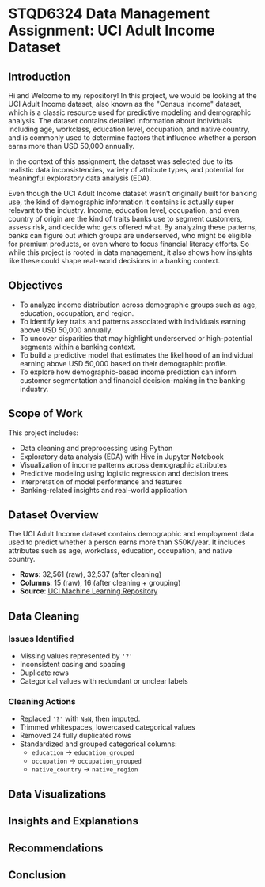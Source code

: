 # STQD6324 Data Management Assignment: UCI Adult Income Dataset

## Introduction
Hi and Welcome to my repository! In this project, we would be looking at the UCI Adult Income dataset, also known as the "Census Income" dataset, which is a classic resource used for predictive modeling and demographic analysis. The dataset contains detailed information about individuals including age, workclass, education level, occupation, and native country, and is commonly used to determine factors that influence whether a person earns more than USD 50,000 annually.

In the context of this assignment, the dataset was selected due to its realistic data inconsistencies, variety of attribute types, and potential for meaningful exploratory data analysis (EDA).

Even though the UCI Adult Income dataset wasn’t originally built for banking use, the kind of demographic information it contains is actually super relevant to the industry. Income, education level, occupation, and even country of origin are the kind of traits banks use to segment customers, assess risk, and decide who gets offered what. By analyzing these patterns, banks can figure out which groups are underserved, who might be eligible for premium products, or even where to focus financial literacy efforts. So while this project is rooted in data management, it also shows how insights like these could shape real-world decisions in a banking context.

## Objectives
- To analyze income distribution across demographic groups such as age, education, occupation, and region.
- To identify key traits and patterns associated with individuals earning above USD 50,000 annually.
- To uncover disparities that may highlight underserved or high-potential segments within a banking context.
- To build a predictive model that estimates the likelihood of an individual earning above USD 50,000 based on their demographic profile.
- To explore how demographic-based income prediction can inform customer segmentation and financial decision-making in the banking industry.

## Scope of Work
This project includes:
- Data cleaning and preprocessing using Python
- Exploratory data analysis (EDA) with Hive in Jupyter Notebook
- Visualization of income patterns across demographic attributes
- Predictive modeling using logistic regression and decision trees
- Interpretation of model performance and features
- Banking-related insights and real-world application

## Dataset Overview
The UCI Adult Income dataset contains demographic and employment data used to predict whether a person earns more than $50K/year. It includes attributes such as age, workclass, education, occupation, and native country.

- **Rows**: 32,561 (raw), 32,537 (after cleaning)
- **Columns**: 15 (raw), 16 (after cleaning + grouping)
- **Source**: [UCI Machine Learning Repository](https://archive.ics.uci.edu/ml/datasets/adult)

## Data Cleaning

### Issues Identified
- Missing values represented by `'?'`
- Inconsistent casing and spacing
- Duplicate rows
- Categorical values with redundant or unclear labels

### Cleaning Actions
- Replaced `'?'` with `NaN`, then imputed.
- Trimmed whitespaces, lowercased categorical values
- Removed 24 fully duplicated rows
- Standardized and grouped categorical columns:
  - `education` → `education_grouped`
  - `occupation` → `occupation_grouped`
  - `native_country` → `native_region`

## Data Visualizations


## Insights and Explanations


## Recommendations


## Conclusion

